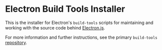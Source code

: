 # Electron Build Tools Installer

This is the installer for Electron's `build-tools` scripts for maintaining and working with the source code behind [Electron.js](http://electronjs.org/).

For more information and further instructions, see the primary `build-tools` [repository](https://github.com/electron/build-tools).